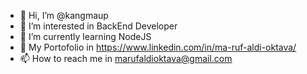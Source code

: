 - 👋 Hi, I’m @kangmaup
- 👀 I’m interested in BackEnd Developer
- 🌱 I’m currently learning NodeJS
- 💞️ My Portofolio in https://www.linkedin.com/in/ma-ruf-aldi-oktava/
- 📫 How to reach me in marufaldioktava@gmail.com

<!---
kangmaup/kangmaup is a ✨ special ✨ repository because its `README.md` (this file) appears on your GitHub profile.
You can click the Preview link to take a look at your changes.
--->
